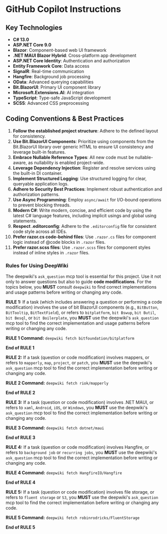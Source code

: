 # GitHub Copilot Instructions

## Key Technologies

- **C# 13.0**
- **ASP.NET Core 9.0**
- **Blazor**: Component-based web UI framework
- **.NET MAUI Blazor Hybrid**: Cross-platform app development
- **ASP.NET Core Identity**: Authentication and authorization
- **Entity Framework Core**: Data access
- **SignalR**: Real-time communication
- **Hangfire**: Background job processing
- **OData**: Advanced querying capabilities
- **Bit.BlazorUI**: Primary UI component library
- **Microsoft.Extensions.AI**: AI integration
- **TypeScript**: Type-safe JavaScript development
- **SCSS**: Advanced CSS preprocessing

## Coding Conventions & Best Practices

1.  **Follow the established project structure**: Adhere to the defined layout for consistency.
2.  **Use Bit.BlazorUI Components**: Prioritize using components from the Bit.BlazorUI library over generic HTML to ensure UI consistency and leverage built-in features.
3.  **Embrace Nullable Reference Types**: All new code must be nullable-aware, as nullability is enabled project-wide.
4.  **Leverage Dependency Injection**: Register and resolve services using the built-in DI container.
5.  **Implement Structured Logging**: Use structured logging for clear, queryable application logs.
6.  **Adhere to Security Best Practices**: Implement robust authentication and authorization patterns.
7.  **Use Async Programming**: Employ `async/await` for I/O-bound operations to prevent blocking threads.
8.   **Modern C#**: Write modern, concise, and efficient code by using the latest C# language features, including implicit usings and global using statements.
10. **Respect .editorconfig**: Adhere to the `.editorconfig` file for consistent code style across all IDEs.
11. **Prefer razor.cs code-behind files**: Use `.razor.cs` files for component logic instead of @code blocks in `.razor` files.
12. **Prefer razor.scss files**: Use `.razor.scss` files for component styles instead of inline styles in `.razor` files.

### Rules for Using DeepWiki

The deepwiki's `ask_question` mcp tool is essential for this project. Use it not only to answer questions but also to guide **code modifications**.
For the topics below, you **MUST** consult `deepwiki` to find correct implementations and usage patterns before writing or changing any code.

**RULE 1:** If a task (which includes answering a question or performing a code modification) involves the use of bit BlazorUI components (e.g., `BitButton`, `BitTooltip`, `BitTextField`), or refers to `bitplatform`, `bit Bswup`, `bit Butil`, `bit Besql`, or `bit Boilerplate`,
you **MUST** use the deepwiki's `ask_question` mcp tool to find the correct implementation and usage patterns before writing or changing any code.

**RULE 1 Command:**
`deepwiki fetch bitfoundation/bitplatform`

**End of RULE 1**

**RULE 2:** If a task (question or code modification) involves mappers, or refers to `mapperly`, `map`, `project`, or `patch`, you **MUST** use the deepwiki's `ask_question` mcp tool to find the correct implementation before writing or changing any code.

**RULE 2 Command:**
`deepwiki fetch riok/mapperly`

**End of RULE 2**

**RULE 3:** If a task (question or code modification) involves .NET MAUI, or refers to `xaml`, `Android`, `iOS`, or `Windows`, you **MUST** use the deepwiki's `ask_question` mcp tool to find the correct implementation before writing or changing any code.

**RULE 3 Command:**
`deepwiki fetch dotnet/maui`

**End of RULE 3**

**RULE 4:** If a task (question or code modification) involves Hangfire, or refers to `background job` or `recurring jobs`, you **MUST** use the deepwiki's `ask_question` mcp tool to find the correct implementation before writing or changing any code.

**RULE 4 Command:**
`deepwiki fetch HangfireIO/Hangfire`

**End of RULE 4**

**RULE 5:** If a task (question or code modification) involves file storage, or refers to `fluent storage` or `S3`, you **MUST** use the deepwiki's `ask_question` mcp tool to find the correct implementation before writing or changing any code.

**RULE 5 Command:**
`deepwiki fetch robinrodricks/FluentStorage`

**End of RULE 5**